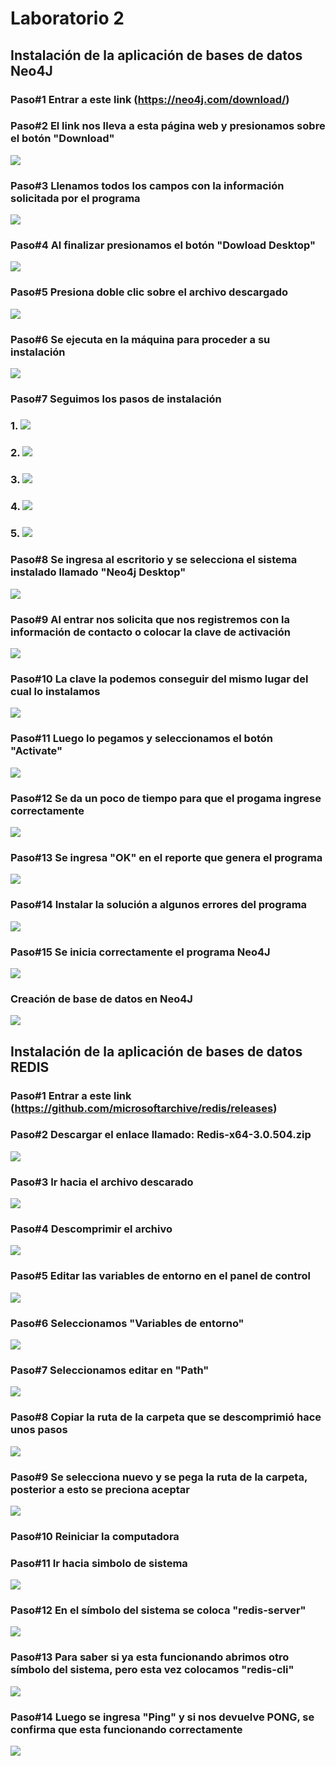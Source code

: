 # Laboratorio 2 

## Instalación de la aplicación de bases de datos Neo4J

### Paso#1 Entrar a este link (https://neo4j.com/download/) 

### Paso#2 El link nos lleva a esta página web y presionamos sobre el botón "Download"
![](https://github.com/AstridYazz/Lab-2/blob/main/Paso2.jpg)

### Paso#3 Llenamos todos los campos con la información solicitada por el programa
![](https://github.com/AstridYazz/Lab-2/blob/main/Paso3.jpg)

### Paso#4 Al finalizar presionamos el botón "Dowload Desktop" 
![](https://github.com/AstridYazz/Lab-2/blob/main/Paso4.jpg) 

### Paso#5 Presiona doble clic sobre el archivo descargado 
![](https://github.com/AstridYazz/Lab-2/blob/main/Paso5.jpg) 

### Paso#6 Se ejecuta en la máquina para proceder a su instalación 
![](https://github.com/AstridYazz/Lab-2/blob/main/Paso6.jpg)

### Paso#7 Seguimos los pasos de instalación 
### 1. ![](https://github.com/AstridYazz/Lab-2/blob/main/Paso7.jpg) 
### 2. ![](https://github.com/AstridYazz/Lab-2/blob/main/Paso7%20(2).jpg)
### 3. ![](https://github.com/AstridYazz/Lab-2/blob/main/Paso%207(3).jpg) 
### 4. ![](https://github.com/AstridYazz/Lab-2/blob/main/Paso7%20(4).jpg)
### 5. ![](https://github.com/AstridYazz/Lab-2/blob/main/Paso7%20(5).jpg)

### Paso#8 Se ingresa al escritorio y se selecciona el sistema instalado llamado "Neo4j Desktop"
![](https://github.com/AstridYazz/Lab-2/blob/main/Paso8.jpg)

### Paso#9 Al entrar nos solicita que nos registremos con la información de contacto o colocar la clave de activación
![](https://github.com/AstridYazz/Lab-2/blob/main/Paso9.jpg)

### Paso#10 La clave la podemos conseguir del mismo lugar del cual lo instalamos
![](https://github.com/AstridYazz/Lab-2/blob/main/Paso10.jpg) 

### Paso#11 Luego lo pegamos y seleccionamos el botón "Activate"
![](https://github.com/AstridYazz/Lab-2/blob/main/Paso11.jpg)

### Paso#12 Se da un poco de tiempo para que el progama ingrese correctamente
![](https://github.com/AstridYazz/Lab-2/blob/main/Paso12.jpg)

### Paso#13 Se ingresa "OK" en el reporte que genera el programa
![](https://github.com/AstridYazz/Lab-2/blob/main/Paso13.jpg)

### Paso#14 Instalar la solución a algunos errores del programa
![](https://github.com/AstridYazz/Lab-2/blob/main/Paso14.jpg)

### Paso#15 Se inicia correctamente el programa Neo4J
![](https://github.com/AstridYazz/Lab-2/blob/main/Paso15.jpg)

### Creación de base de datos en Neo4J
![](https://github.com/AstridYazz/Lab-2/blob/main/PasoNeo4J.jpg)

## Instalación de la aplicación de bases de datos REDIS
### Paso#1 Entrar a este link (https://github.com/microsoftarchive/redis/releases) 

### Paso#2 Descargar el enlace llamado: Redis-x64-3.0.504.zip
![](https://github.com/AstridYazz/Lab-2/blob/main/Paso2REDIS.jpg)

### Paso#3 Ir hacia el archivo descarado 
![](https://github.com/AstridYazz/Lab-2/blob/main/Paso3REDIS.jpg)

### Paso#4 Descomprimir el archivo 
![](https://github.com/AstridYazz/Lab-2/blob/main/Paso4REDIS.jpg)

### Paso#5 Editar las variables de entorno en el panel de control
![](https://github.com/AstridYazz/Lab-2/blob/main/Paso5REDIS.jpg)

### Paso#6 Seleccionamos "Variables de entorno"
![](https://github.com/AstridYazz/Lab-2/blob/main/Paso6REDIS.jpg)

### Paso#7 Seleccionamos editar en "Path"
![](https://github.com/AstridYazz/Lab-2/blob/main/Paso7REDIS.jpg)

### Paso#8 Copiar la ruta de la carpeta que se descomprimió hace unos pasos
![](https://github.com/AstridYazz/Lab-2/blob/main/Paso8REDIS.jpg) 

### Paso#9 Se selecciona nuevo y se pega la ruta de la carpeta, posterior a esto se preciona aceptar
![](https://github.com/AstridYazz/Lab-2/blob/main/Paso9REDIS.jpg) 

### Paso#10 Reiniciar la computadora

### Paso#11 Ir hacia simbolo de sistema 
![](https://github.com/AstridYazz/Lab-2/blob/main/Paso11REDIS.jpg)

### Paso#12 En el símbolo del sistema se coloca "redis-server"
![](https://github.com/AstridYazz/Lab-2/blob/main/Paso12REDIS.jpg)

### Paso#13 Para saber si ya esta funcionando abrimos otro símbolo del sistema, pero esta vez colocamos "redis-cli"
![](https://github.com/AstridYazz/Lab-2/blob/main/Paso13REDIS.jpg)

### Paso#14 Luego se ingresa "Ping" y si nos devuelve PONG, se confirma que esta funcionando correctamente
![](https://github.com/AstridYazz/Lab-2/blob/main/Paso14REDIS.jpg)


